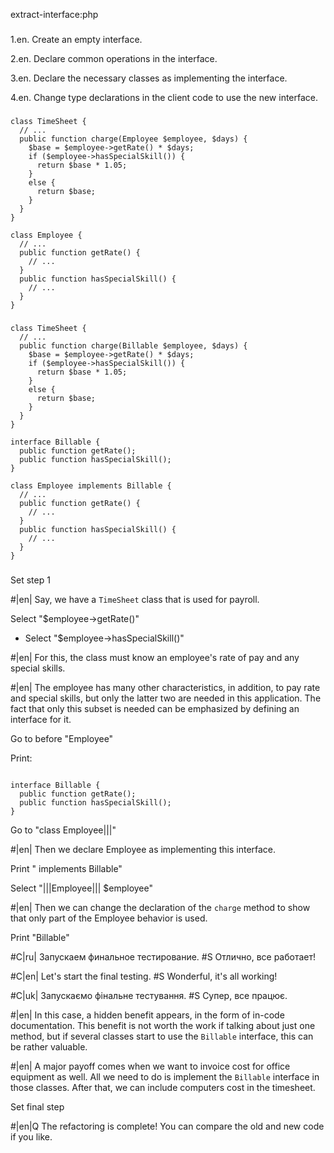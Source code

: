 extract-interface:php

###

1.en. Create an empty interface.

2.en. Declare common operations in the interface.

3.en. Declare the necessary classes as implementing the interface.

4.en. Change type declarations in the client code to use the new interface.



###

```
class TimeSheet {
  // ...
  public function charge(Employee $employee, $days) {
    $base = $employee->getRate() * $days;
    if ($employee->hasSpecialSkill()) {
      return $base * 1.05;
    }
    else {
      return $base;
    }
  }
}

class Employee {
  // ...
  public function getRate() {
    // ...
  }
  public function hasSpecialSkill() {
    // ...
  }
}
```

###

```
class TimeSheet {
  // ...
  public function charge(Billable $employee, $days) {
    $base = $employee->getRate() * $days;
    if ($employee->hasSpecialSkill()) {
      return $base * 1.05;
    }
    else {
      return $base;
    }
  }
}

interface Billable {
  public function getRate();
  public function hasSpecialSkill();
}

class Employee implements Billable {
  // ...
  public function getRate() {
    // ...
  }
  public function hasSpecialSkill() {
    // ...
  }
}
```

###

Set step 1

#|en| Say, we have a <code>TimeSheet</code> class that is used for payroll.

Select "$employee->getRate()"
+ Select "$employee->hasSpecialSkill()"

#|en| For this, the class must know an employee's rate of pay and any special skills.

#|en| The employee has many other characteristics, in addition, to pay rate and special skills, but only the latter two are needed in this application. The fact that only this subset is needed can be emphasized by defining an interface for it.

Go to before "Employee"

Print:
```

interface Billable {
  public function getRate();
  public function hasSpecialSkill();
}

```

Go to "class Employee|||"

#|en| Then we declare Employee as implementing this interface.

Print " implements Billable"

Select "|||Employee||| $employee"

#|en| Then we can change the declaration of the <code>charge</code> method to show that only part of the Employee behavior is used.

Print "Billable"

#C|ru| Запускаем финальное тестирование.
#S Отлично, все работает!

#C|en| Let's start the final testing.
#S Wonderful, it's all working!

#C|uk| Запускаємо фінальне тестування.
#S Супер, все працює.

#|en| In this case, a hidden benefit appears, in the form of in-code documentation. This benefit is not worth the work if talking about just one method, but if several classes start to use the <code>Billable</code> interface, this can be rather valuable.

#|en| A major payoff comes when we want to invoice cost for office equipment as well. All we need to do is implement the <code>Billable</code> interface in those classes. After that, we can include computers cost in the timesheet.

Set final step

#|en|Q The refactoring is complete! You can compare the old and new code if you like.
